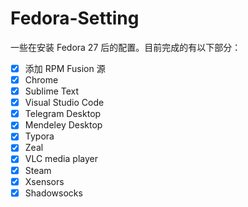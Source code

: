 # Fedora-Setting

一些在安装 Fedora 27 后的配置。目前完成的有以下部分：

- [x] 添加 RPM Fusion 源 
- [x] Chrome 
- [x] Sublime Text 
- [x] Visual Studio Code
- [x] Telegram Desktop 
- [x] Mendeley Desktop 
- [x] Typora 
- [x] Zeal 
- [x] VLC media player 
- [x] Steam 
- [x] Xsensors 
- [x] Shadowsocks 